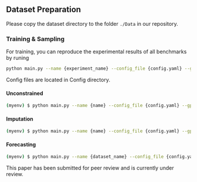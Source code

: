 ## Dataset Preparation

Please copy the dataset directory to the folder `./Data` in our repository.

### Training & Sampling

For training, you can reproduce the experimental results of all benchmarks by runing

~~~bash
python main.py --name {experiment_name} --config_file {config.yaml} --gpu {gpu_id} --train
~~~

Config files are located in Config directory.

#### Unconstrained
```bash
(myenv) $ python main.py --name {name} --config_file {config.yaml} --gpu 0 --sample 0 --milestone {checkpoint_number}
```

#### Imputation
```bash
(myenv) $ python main.py --name {name} --config_file {config.yaml} --gpu 0 --sample 1 --milestone {checkpoint_number} --mode infill --missing_ratio {missing_ratio}
```

#### Forecasting
```bash
(myenv) $ python main.py --name {dataset_name} --config_file {config.yaml} --gpu 0 --sample 1 --milestone {checkpoint_number} --mode predict --pred_len {pred_len}
```

This paper has been submitted for peer review and is currently under review.
